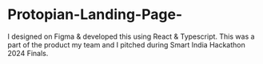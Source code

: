 # Protopian-Landing-Page-
I designed on Figma &amp; developed this using React &amp; Typescript. This was a part of the product my team and I pitched during Smart India Hackathon 2024 Finals.
